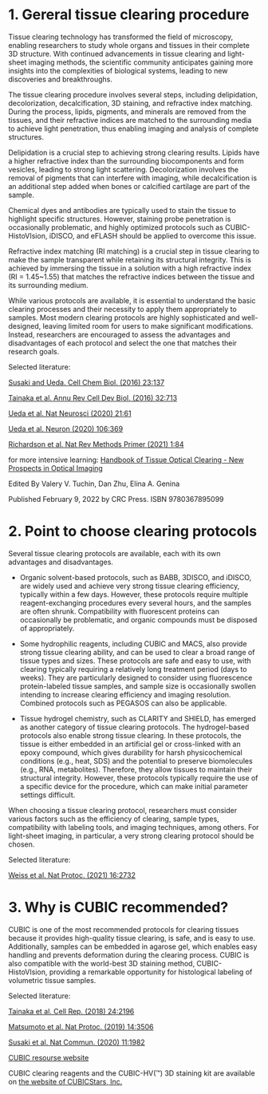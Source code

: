 # 1. Gereral tissue clearing procedure

Tissue clearing technology has transformed the field of microscopy, enabling researchers to study whole organs and tissues in their complete 3D structure. With continued advancements in tissue clearing and light-sheet imaging methods, the scientific community anticipates gaining more insights into the complexities of biological systems, leading to new discoveries and breakthroughs.

The tissue clearing procedure involves several steps, including delipidation, decolorization, decalcification, 3D staining, and refractive index matching. During the process, lipids, pigments, and minerals are removed from the tissues, and their refractive indices are matched to the surrounding media to achieve light penetration, thus enabling imaging and analysis of complete structures.

Delipidation is a crucial step to achieving strong clearing results. Lipids have a higher refractive index than the surrounding biocomponents and form vesicles, leading to strong light scattering. Decolorization involves the removal of pigments that can interfere with imaging, while decalcification is an additional step added when bones or calcified cartilage are part of the sample.

Chemical dyes and antibodies are typically used to stain the tissue to highlight specific structures. However, staining probe penetration is occasionally problematic, and highly optimized protocols such as CUBIC-HistoVIsion, iDISCO, and eFLASH should be applied to overcome this issue.

Refractive index matching (RI matching) is a crucial step in tissue clearing to make the sample transparent while retaining its structural integrity. This is achieved by immersing the tissue in a solution with a high refractive index (RI = 1.45~1.55) that matches the refractive indices between the tissue and its surrounding medium.


While various protocols are available, it is essential to understand the basic clearing processes and their necessity to apply them appropriately to samples. Most modern clearing protocols are highly sophisticated and well-designed, leaving limited room for users to make significant modifications. Instead, researchers are encouraged to assess the advantages and disadvantages of each protocol and select the one that matches their research goals.

Selected literature: 

[Susaki and Ueda. Cell Chem Biol. (2016) 23:137](https://doi.org/10.1016/j.chembiol.2015.11.009)

[Tainaka et al. Annu Rev Cell Dev Biol. (2016) 32:713](https://doi.org/10.1146/annurev-cellbio-111315-125001)

[Ueda et al. Nat Neurosci (2020) 21:61](https://doi.org/10.1038/s41583-019-0250-1)

[Ueda et al. Neuron (2020) 106:369](https://doi.org/10.1016/j.neuron.2020.03.004)

[Richardson et al. Nat Rev Methods Primer (2021) 1:84](https://doi.org/10.1038/s43586-021-00080-9)

for more intensive learning:
[Handbook of Tissue Optical Clearing - New Prospects in Optical Imaging](https://www.routledge.com/Handbook-of-Tissue-Optical-Clearing-New-Prospects-in-Optical-Imaging/Tuchin-Zhu-Genina/p/book/9780367895099)

Edited By Valery V. Tuchin, Dan Zhu, Elina A. Genina

Published February 9, 2022 by CRC Press. ISBN 9780367895099


# 2. Point to choose clearing protocols

Several tissue clearing protocols are available, each with its own advantages and disadvantages. 

- Organic solvent-based protocols, such as BABB, 3DISCO, and iDISCO, are widely used and achieve very strong tissue clearing efficiency, typically within a few days. However, these protocols require multiple reagent-exchanging procedures every several hours, and the samples are often shrunk. Compatibility with fluorescent proteins can occasionally be problematic, and organic compounds must be disposed of appropriately.

- Some hydrophilic reagents, including CUBIC and MACS, also provide strong tissue clearing ability, and can be used to clear a broad range of tissue types and sizes. These protocols are safe and easy to use, with clearing typically requiring a relatively long treatment period (days to weeks). They are particularly designed to consider using fluorescence protein-labeled tissue samples, and sample size is occasionally swollen intending to increase clearing efficiency and imaging resolution. Combined protocols such as PEGASOS can also be applicable. 

- Tissue hydrogel chemistry, such as CLARITY and SHIELD, has emerged as another category of tissue clearing protocols. The hydrogel-based protocols also enable strong tissue clearing. In these protocols, the tissue is either embedded in an artificial gel or cross-linked with an epoxy compound, which gives durability for harsh physicochemical conditions (e.g., heat, SDS) and the potential to preserve biomolecules (e.g., RNA, metabolites). Therefore, they allow tissues to maintain their structural integrity. However, these protocols typically require the use of a specific device for the procedure, which can make initial parameter settings difficult. 

When choosing a tissue clearing protocol, researchers must consider various factors such as the efficiency of clearing, sample types, compatibility with labeling tools, and imaging techniques, among others. For light-sheet imaging, in particular, a very strong clearing protocol should be chosen. 

Selected literature: 

[Weiss et al. Nat Protoc. (2021) 16:2732](https://doi.org/10.1038/s41596-021-00502-8)

# 3. Why is CUBIC recommended?

CUBIC is one of the most recommended protocols for clearing tissues because it provides high-quality tissue clearing, is safe, and is easy to use. Additionally, samples can be embedded in agarose gel, which enables easy handling and prevents deformation during the clearing process. CUBIC is also compatible with the world-best 3D staining method, CUBIC-HistoVIsion, providing a remarkable opportunity for histological labeling of volumetric tissue samples. 

Selected literature: 

[Tainaka et al. Cell Rep. (2018) 24:2196](https://doi.org/10.1016/j.celrep.2018.07.056)

[Matsumoto et al. Nat Protoc. (2019) 14:3506](https://doi.org/10.1038/s41596-019-0240-9)

[Susaki et al. Nat Commun. (2020) 11:1982](https://doi.org/10.1038/s41467-020-15906-5)

[CUBIC resourse website](http://cubic.riken.jp/)

CUBIC clearing reagents and the CUBIC-HV(™) 3D staining kit are available on [the website of CUBICStars, Inc.](https://www.cubicstars.com/jp/index.html)

